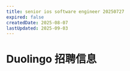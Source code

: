 ```yaml
---
title: senior ios software engineer 20250727
expired: false
createdDate: 2025-08-07
lastUpdated: 2025-09-03
---
```


# Duolingo 招聘信息

<JobPostingTable job-posting-json-path="duolingo/data/senior-ios-software-engineer-20250727"/>